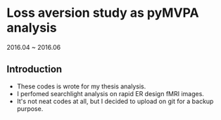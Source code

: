 # Loss aversion study as pyMVPA analysis
2016.04 ~ 2016.06

## Introduction
- These codes is wrote for my thesis analysis.
- I perfomed searchlight analysis on rapid ER design fMRI images.
- It's not neat codes at all, but I decided to upload on git for a backup purpose.

